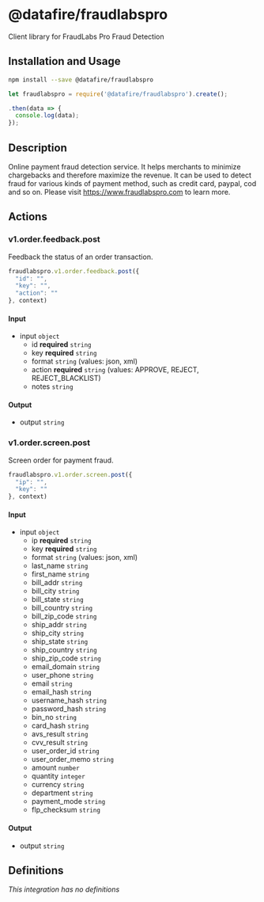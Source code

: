 # @datafire/fraudlabspro

Client library for FraudLabs Pro Fraud Detection

## Installation and Usage
```bash
npm install --save @datafire/fraudlabspro
```
```js
let fraudlabspro = require('@datafire/fraudlabspro').create();

.then(data => {
  console.log(data);
});
```

## Description

Online payment fraud detection service. It helps merchants to minimize chargebacks and therefore maximize the revenue. It can be used to detect fraud for various kinds of payment method, such as credit card, paypal, cod and so on. Please visit https://www.fraudlabspro.com to learn more.

## Actions

### v1.order.feedback.post
Feedback the status of an order transaction.


```js
fraudlabspro.v1.order.feedback.post({
  "id": "",
  "key": "",
  "action": ""
}, context)
```

#### Input
* input `object`
  * id **required** `string`
  * key **required** `string`
  * format `string` (values: json, xml)
  * action **required** `string` (values: APPROVE, REJECT, REJECT_BLACKLIST)
  * notes `string`

#### Output
* output `string`

### v1.order.screen.post
Screen order for payment fraud.


```js
fraudlabspro.v1.order.screen.post({
  "ip": "",
  "key": ""
}, context)
```

#### Input
* input `object`
  * ip **required** `string`
  * key **required** `string`
  * format `string` (values: json, xml)
  * last_name `string`
  * first_name `string`
  * bill_addr `string`
  * bill_city `string`
  * bill_state `string`
  * bill_country `string`
  * bill_zip_code `string`
  * ship_addr `string`
  * ship_city `string`
  * ship_state `string`
  * ship_country `string`
  * ship_zip_code `string`
  * email_domain `string`
  * user_phone `string`
  * email `string`
  * email_hash `string`
  * username_hash `string`
  * password_hash `string`
  * bin_no `string`
  * card_hash `string`
  * avs_result `string`
  * cvv_result `string`
  * user_order_id `string`
  * user_order_memo `string`
  * amount `number`
  * quantity `integer`
  * currency `string`
  * department `string`
  * payment_mode `string`
  * flp_checksum `string`

#### Output
* output `string`



## Definitions

*This integration has no definitions*

